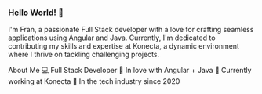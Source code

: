 
### Hello World! 👋
I'm Fran, a passionate Full Stack developer with a love for crafting seamless applications using Angular and Java. Currently, I'm dedicated to contributing my skills and expertise at Konecta, a dynamic environment where I thrive on tackling challenging projects.

About Me
💻 Full Stack Developer
🚀 In love with Angular + Java
🏢 Currently working at Konecta
📅 In the tech industry since 2020

